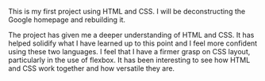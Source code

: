 This is my first project using HTML and CSS. I will be deconstructing the Google homepage and rebuilding it. 

The project has given me a deeper understanding of HTML and CSS. It has helped solidify what I have learned up to this point and I feel more confident using these two languages. I feel that I have a firmer grasp on CSS layout, particularly in the use of flexbox. It has been interesting to see how HTML and CSS work together and how versatile they are. 